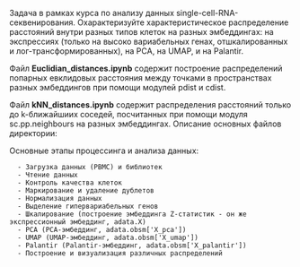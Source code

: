 Задача в рамках курса по анализу данных single-cell-RNA-секвенирования. Охарактеризуйте характеристическое распределение расстояний внутри разных типов клеток на разных эмбеддингах: на экспрессиях (только на высоко вариабельных генах, отшкалированных и лог-трансформированных), на PCA, на UMAP, и на Palantir.

Файл **Euclidian_distances.ipynb** содержит построение распределений попарных евклидовых расстояния между точками в пространствах разных эмбеддингов при помощи модулей pdist и cdist.

Файл **kNN_distances.ipynb** содержит распределения расстояний только до k-ближайшиих соседей, посчитанных при помощи модуля sc.pp.neighbours на разных эмбеддингах. 
Описание основных файлов директории:
   
Основные этапы процессинга и анализа данных:

      - Загрузка данных (PBMC) и библиотек
      - Чтение данных 
      - Контроль качества клеток
      - Маркирование и удаление дублетов
      - Нормализация данных
      - Выделение гипервариабельных генов
      - Шкалирование (построение эмбеддинга Z-статистик - он же экспрессионный эмбеддинг, adata.X) 
      - PCA (PCA-эмбеддинг, adata.obsm['X_pca'])
      - UMAP (UMAP-эмбеддинг, adata.obsm['X_umap'])
      - Palantir (Palantir-эмбеддинг, adata.obsm['X_palantir'])
      - Построение и визуализация различных распределений 
